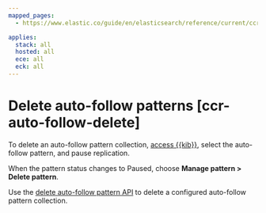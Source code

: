 ```yaml
---
mapped_pages:
  - https://www.elastic.co/guide/en/elasticsearch/reference/current/ccr-auto-follow-delete.html

applies:
  stack: all
  hosted: all
  ece: all
  eck: all
---
```


# Delete auto-follow patterns [ccr-auto-follow-delete]

To delete an auto-follow pattern collection, [access {{kib}}](manage-auto-follow-patterns.md#ccr-access-ccr-auto-follow), select the auto-follow pattern, and pause replication.

When the pattern status changes to Paused, choose **Manage pattern > Delete pattern**.

Use the [delete auto-follow pattern API](https://www.elastic.co/docs/api/doc/elasticsearch/operation/operation-ccr-delete-auto-follow-pattern) to delete a configured auto-follow pattern collection.


